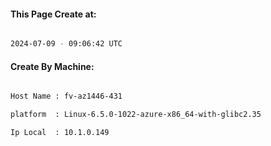 
   
#### This Page Create at:

```bash

2024-07-09 - 09:06:42 UTC

```

#### Create By Machine:

```bash

Host Name : fv-az1446-431

platform  : Linux-6.5.0-1022-azure-x86_64-with-glibc2.35

Ip Local  : 10.1.0.149

```

